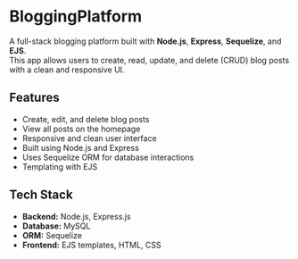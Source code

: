 # BloggingPlatform

A full-stack blogging platform built with **Node.js**, **Express**, **Sequelize**, and **EJS**.  
This app allows users to create, read, update, and delete (CRUD) blog posts with a clean and responsive UI.

## Features

- Create, edit, and delete blog posts
- View all posts on the homepage
- Responsive and clean user interface
- Built using Node.js and Express
- Uses Sequelize ORM for database interactions
- Templating with EJS

## Tech Stack

- **Backend:** Node.js, Express.js  
- **Database:** MySQL 
- **ORM:** Sequelize  
- **Frontend:** EJS templates, HTML, CSS

